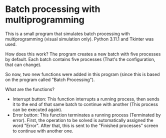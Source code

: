 # Batch processing with multiprogramming

This is a small program that simulates batch processing with multiprogramming (visual simulation only). Python 3.11.1 and Tkinter was used.

How does this work? The program creates a new batch with five processes by default. Each batch contains five processes (That's the configuration, that can change).

So now, two new functions were added in this program (since this is based on the program called "Batch Processing").

What are the functions?

* Interrupt button: This function interrupts a running process, then sends it to the end of that same batch to continue with another (This process can be executed again).
* Error button: This function terminates a running process (Terminated by error). First, the operation to be solved is automatically assigned the word "Error". After that, this is sent to the "Finished processes" screen to continue with another one.